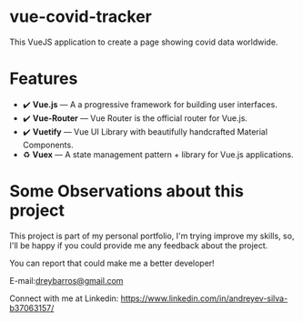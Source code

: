 # vue-covid-tracker

This VueJS application to create a page showing covid data worldwide.


# Features

- :heavy_check_mark: **Vue.js** — A a progressive framework for building user interfaces.
- :heavy_check_mark: **Vue-Router** — Vue Router is the official router for Vue.js.
- :heavy_check_mark: **Vuetify** — Vue UI Library with beautifully handcrafted Material Components.
- :recycle: **Vuex** — A state management pattern + library for Vue.js applications.

# Some Observations about this project
This project is part of my personal portfolio, I'm trying improve my skills, so, I'll be happy if you could provide me any feedback about the project.


You can report that could make me a better developer!

E-mail:dreybarros@gmail.com

Connect with me at Linkedin: https://www.linkedin.com/in/andreyev-silva-b37063157/
